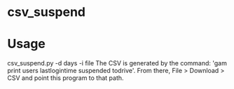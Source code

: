 # csv_suspend

# Usage

csv_suspend.py -d days -i file
The CSV is generated by the command: 'gam print users lastlogintime suspended todrive'.
From there, File > Download > CSV and point this program to that path.

